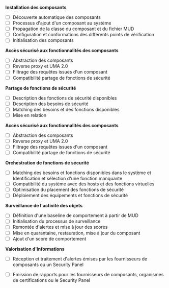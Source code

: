 **Installation des composants**
* [ ]  Découverte automatique des composants
* [ ]  Processus d'ajout d'un composant au système
* [ ]  Propagation de la classe du composant et du fichier MUD
* [ ]  Configuration et conformations des différents points de vérification
* [ ]  Initialisation des composants

**Accès sécurisé aux fonctionnalités des composants**
* [ ]  Abstraction des composants
* [ ]  Reverse proxy et UMA 2.0
* [ ]  Filtrage des requêtes issues d'un composant
* [ ]  Compatibilité partage de fonctions de sécurité  

**Partage de fonctions de sécurité**
* [ ]  Description des fonctions de sécurité disponibles
* [ ]  Description des besoins de sécurité
* [ ]  Matching des besoins et des fonctions disponibles
* [ ]  Mise en relation  

**Accès sécurisé aux fonctionnalités des composants**
* [ ]  Abstraction des composants
* [ ]  Reverse proxy et UMA 2.0
* [ ]  Filtrage des requêtes issues d'un composant
* [ ]  Compatibilité partage de fonctions de sécurité

**Orchestration de fonctions de sécurité**
* [ ]  Matching des besoins et fonctions disponibles dans le système et Identification et sélection d'une fonction manquante
* [ ]  Compatibilité du système avec des hosts et des fonctions virtuelles
* [ ]  Optimisation du placement des fonctions de sécurité
* [ ]  Déploiement des équipements et fonctions de sécurité

**Surveillance de l'activité des objets**
* [ ]  Définition d'une baseline de comportement à partir de MUD
* [ ]  Initialisation du processus de surveillance
* [ ]  Remontée d'alertes et mise à jour des scores
* [ ]  Mise en quarantaine, restauration, mise à jour du composant 
* [ ]  Ajout d'un score de comportement

**Valorisation d'informations**
* [ ]  Réception et traitement d'alertes émises par les fournisseurs de composants ou un Security Panel
* [ ]  Emission de rapports pour les fournisseurs de composants, organismes de certifications ou le Security Panel


